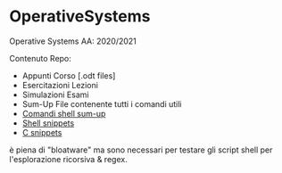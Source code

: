 # OperativeSystems

Operative Systems AA: 2020/2021

Contenuto Repo:
  - Appunti Corso [.odt files]
  - Esercitazioni Lezioni
  - Simulazioni Esami
  - Sum-Up File contenente tutti i comandi utili
  - [Comandi shell sum-up](Parte_Shell/shell-commands.md)
  - [Shell snippets](Parte_Shell/shell-snippets.sh)
  - [C snippets](Parte_C/Template/c_snippets.c)


è piena di "bloatware" ma sono necessari per testare gli script shell per l'esplorazione ricorsiva & regex.
